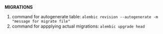 __MIGRATIONS__
1. command for autogenerate table: ```alembic revision --autogenerate -m "message for migrate file"```
2. command for appplying actual migrations: ```alembic upgrade head```
